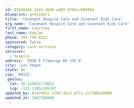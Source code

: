 ```yaml
---
id: 03b281b6-3243-4b96-a483-4f0dcc08898d
blueprint: providers
title: 'Covenant Hospice Care and Covenant Kids Care'
org_name: 'Covenant Hospice Care and Covenant Kids Care'
first_name: Courtney
last_name: Kaplan
phone: 702-750-0212
sponsored: false
category: care-services
services:
  - hospice
address: '2950 E Flamingo Rd STE K'
city: 'Las Vegas'
state: NV
zip: '89121'
_geoloc:
  lat: 36.115821774621
  lng: -115.11051295767
updated_by: 87a74d1c-1760-42c5-afc1-1cc59be16098
updated_at: 1667184596
---
```

